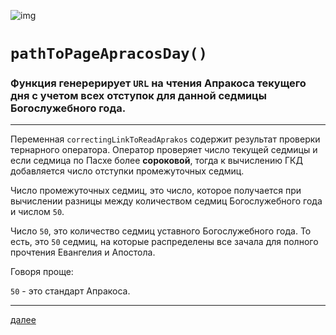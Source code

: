 ![img](https://1.bp.blogspot.com/-Mo-AjudcuiE/Xc6iWXQlJTI/AAAAAAAAEpg/UXt6nP9K4eYS6aw8v-x4Am-mK7hcWfE7QCLcBGAsYHQ/s320/009.png "009")

# `pathToPageApracosDay()`

### Функция генерерирует `URL` на чтения Апракоса текущего дня с учетом всех отступок для данной седмицы Богослужебного года.

---

Переменная `correctingLinkToReadAprakos` содержит результат проверки тернарного оператора. Оператор проверяет число текущей седмицы и если седмица по Пасхе более **сороковой**, тогда к вычислению ГКД добавляется число отступки промежуточных седмиц. 

Число промежуточных седмиц, это число, которое получается при вычислении разницы между количеством седмиц Богослужебного года и числом `50`.

Число `50`, это количество седмиц уставного Богослужебного года. То есть, это `50` седмиц, на которые распределены все зачала для полного прочтения Евангелия и Апостола.

Говоря проще: 

`50` - это стандарт Апракоса.







---

[далее](010.!html)
